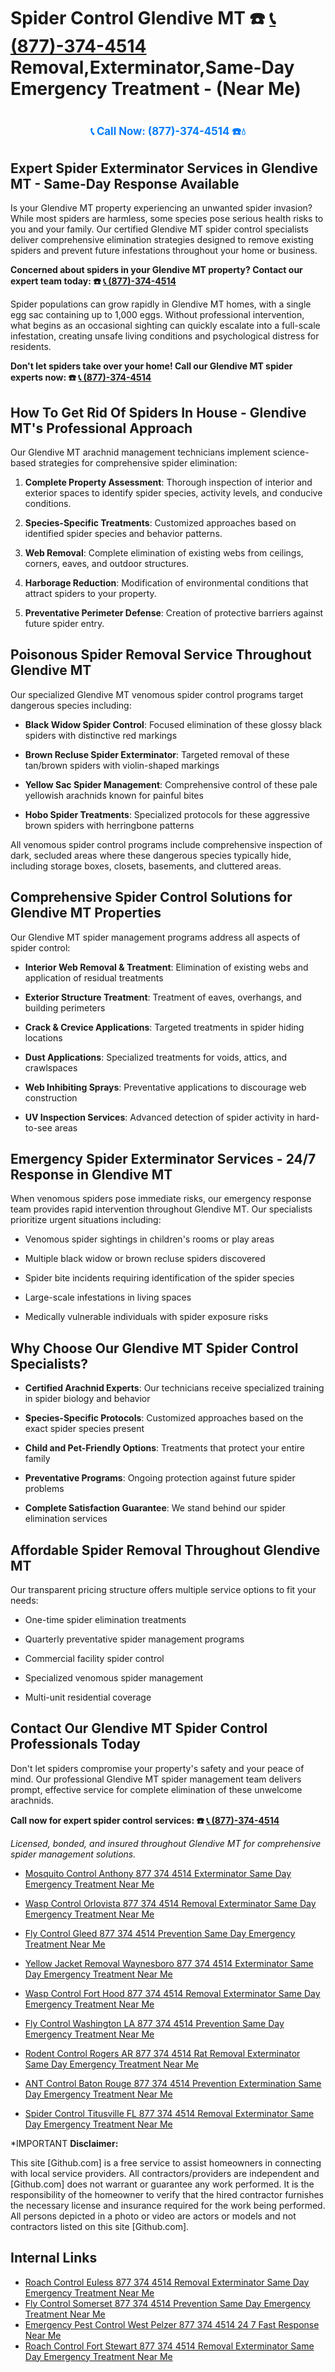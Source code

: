 # Spider Control Glendive MT ☎️ [📞 (877)-374-4514](https://pest-control-4514.netlify.app) Removal,Exterminator,Same-Day Emergency Treatment - (Near Me)
# 

<p align="center" style="font-size: 1.2em; font-weight: bold; margin: 20px 0;">
  <a href="https://pest-control-4514.netlify.app" target="_blank" style="color: #007BFF; text-decoration: none;">📞 Call Now: (877)-374-4514 ☎️💧</a>
</p>

## Expert Spider Exterminator Services in Glendive MT - Same-Day Response Available

Is your Glendive MT property experiencing an unwanted spider invasion? While most spiders are harmless, some species pose serious health risks to you and your family. Our certified Glendive MT spider control specialists deliver comprehensive elimination strategies designed to remove existing spiders and prevent future infestations throughout your home or business.

**Concerned about spiders in your Glendive MT property? Contact our expert team today: ☎️ [📞 (877)-374-4514](https://pest-control-4514.netlify.app)**

Spider populations can grow rapidly in Glendive MT homes, with a single egg sac containing up to 1,000 eggs. Without professional intervention, what begins as an occasional sighting can quickly escalate into a full-scale infestation, creating unsafe living conditions and psychological distress for residents.

**Don't let spiders take over your home! Call our Glendive MT spider experts now: ☎️ [📞 (877)-374-4514](https://pest-control-4514.netlify.app)**

## How To Get Rid Of Spiders In House - Glendive MT's Professional Approach

Our Glendive MT arachnid management technicians implement science-based strategies for comprehensive spider elimination:

1. **Complete Property Assessment**: Thorough inspection of interior and exterior spaces to identify spider species, activity levels, and conducive conditions.

2. **Species-Specific Treatments**: Customized approaches based on identified spider species and behavior patterns.

3. **Web Removal**: Complete elimination of existing webs from ceilings, corners, eaves, and outdoor structures.

4. **Harborage Reduction**: Modification of environmental conditions that attract spiders to your property.

5. **Preventative Perimeter Defense**: Creation of protective barriers against future spider entry.

## Poisonous Spider Removal Service Throughout Glendive MT

Our specialized Glendive MT venomous spider control programs target dangerous species including:

- **Black Widow Spider Control**: Focused elimination of these glossy black spiders with distinctive red markings

- **Brown Recluse Spider Exterminator**: Targeted removal of these tan/brown spiders with violin-shaped markings

- **Yellow Sac Spider Management**: Comprehensive control of these pale yellowish arachnids known for painful bites

- **Hobo Spider Treatments**: Specialized protocols for these aggressive brown spiders with herringbone patterns

All venomous spider control programs include comprehensive inspection of dark, secluded areas where these dangerous species typically hide, including storage boxes, closets, basements, and cluttered areas.

## Comprehensive Spider Control Solutions for Glendive MT Properties

Our Glendive MT spider management programs address all aspects of spider control:

- **Interior Web Removal & Treatment**: Elimination of existing webs and application of residual treatments

- **Exterior Structure Treatment**: Treatment of eaves, overhangs, and building perimeters

- **Crack & Crevice Applications**: Targeted treatments in spider hiding locations

- **Dust Applications**: Specialized treatments for voids, attics, and crawlspaces

- **Web Inhibiting Sprays**: Preventative applications to discourage web construction

- **UV Inspection Services**: Advanced detection of spider activity in hard-to-see areas

## Emergency Spider Exterminator Services - 24/7 Response in Glendive MT

When venomous spiders pose immediate risks, our emergency response team provides rapid intervention throughout Glendive MT. Our specialists prioritize urgent situations including:

- Venomous spider sightings in children's rooms or play areas

- Multiple black widow or brown recluse spiders discovered

- Spider bite incidents requiring identification of the spider species

- Large-scale infestations in living spaces

- Medically vulnerable individuals with spider exposure risks

## Why Choose Our Glendive MT Spider Control Specialists?

- **Certified Arachnid Experts**: Our technicians receive specialized training in spider biology and behavior

- **Species-Specific Protocols**: Customized approaches based on the exact spider species present

- **Child and Pet-Friendly Options**: Treatments that protect your entire family

- **Preventative Programs**: Ongoing protection against future spider problems

- **Complete Satisfaction Guarantee**: We stand behind our spider elimination services

## Affordable Spider Removal Throughout Glendive MT

Our transparent pricing structure offers multiple service options to fit your needs:

- One-time spider elimination treatments

- Quarterly preventative spider management programs

- Commercial facility spider control

- Specialized venomous spider management

- Multi-unit residential coverage

## Contact Our Glendive MT Spider Control Professionals Today

Don't let spiders compromise your property's safety and your peace of mind. Our professional Glendive MT spider management team delivers prompt, effective service for complete elimination of these unwelcome arachnids.

**Call now for expert spider control services: ☎️ [📞 (877)-374-4514](https://pest-control-4514.netlify.app)**

*Licensed, bonded, and insured throughout Glendive MT for comprehensive spider management solutions.*


- [Mosquito Control Anthony 877 374 4514 Exterminator Same Day Emergency Treatment Near Me](https://github.com/allyoucaneatsushiin/plumbing-texas/blob/main/Mosquito-Control-Anthony-877-374-4514-Exterminator-Same-Day-Emergency-Treatment-Near-Me.md)
- [Wasp Control Orlovista 877 374 4514 Removal Exterminator Same Day Emergency Treatment Near Me](https://github.com/allyoucaneatsushiin/plumbing-texas/blob/main/Wasp-Control-Orlovista-877-374-4514-Removal-Exterminator-Same-Day-Emergency-Treatment-Near-Me.md)
- [Fly Control Gleed 877 374 4514 Prevention Same Day Emergency Treatment Near Me](https://github.com/allyoucaneatsushiin/plumbing-texas/blob/main/Fly-Control-Gleed-877-374-4514-Prevention-Same-Day-Emergency-Treatment-Near-Me.md)


- [Yellow Jacket Removal Waynesboro 877 374 4514 Exterminator Same Day Emergency Treatment Near Me](https://github.com/allyoucaneatsushiin/plumbing-texas/blob/main/Yellow-Jacket-Removal-Waynesboro-877-374-4514-Exterminator-Same-Day-Emergency-Treatment-Near-Me.md)
- [Wasp Control Fort Hood 877 374 4514 Removal Exterminator Same Day Emergency Treatment Near Me](https://github.com/allyoucaneatsushiin/plumbing-texas/blob/main/Wasp-Control-Fort-Hood-877-374-4514-Removal-Exterminator-Same-Day-Emergency-Treatment-Near-Me.md)
- [Fly Control Washington LA 877 374 4514 Prevention Same Day Emergency Treatment Near Me](https://github.com/allyoucaneatsushiin/plumbing-texas/blob/main/Fly-Control-Washington-LA-877-374-4514-Prevention-Same-Day-Emergency-Treatment-Near-Me.md)


- [Rodent Control Rogers AR 877 374 4514 Rat Removal Exterminator Same Day Emergency Treatment Near Me](https://github.com/allyoucaneatsushiin/plumbing-texas/blob/main/Rodent-Control-Rogers-AR-877-374-4514-Rat-Removal-Exterminator-Same-Day-Emergency-Treatment-Near-Me.md)
- [ANT Control Baton Rouge 877 374 4514 Prevention Extermination Same Day Emergency Treatment Near Me](https://github.com/allyoucaneatsushiin/plumbing-texas/blob/main/ANT-Control-Baton-Rouge-877-374-4514-Prevention-Extermination-Same-Day-Emergency-Treatment-Near-Me.md)
- [Spider Control Titusville FL 877 374 4514 Removal Exterminator Same Day Emergency Treatment Near Me](https://github.com/allyoucaneatsushiin/plumbing-texas/blob/main/Spider-Control-Titusville-FL-877-374-4514-Removal-Exterminator-Same-Day-Emergency-Treatment-Near-Me.md)


*IMPORTANT **Disclaimer:**  

This site [Github.com] is a free service to assist homeowners in connecting with local service providers. All contractors/providers are independent and [Github.com] does not warrant or guarantee any work performed. It is the responsibility of the homeowner to verify that the hired contractor furnishes the necessary license and insurance required for the work being performed. All persons depicted in a photo or video are actors or models and not contractors listed on this site [Github.com].


## Internal Links
- [Roach Control Euless 877 374 4514 Removal Exterminator Same Day Emergency Treatment Near Me](https://github.com/allyoucaneatsushiin/plumbing-texas/blob/main/Roach-Control-Euless-877-374-4514-Removal-Exterminator-Same-Day-Emergency-Treatment-Near-Me.md)
- [Fly Control Somerset 877 374 4514 Prevention Same Day Emergency Treatment Near Me](https://github.com/allyoucaneatsushiin/plumbing-texas/blob/main/Fly-Control-Somerset-877-374-4514-Prevention-Same-Day-Emergency-Treatment-Near-Me.md)
- [Emergency Pest Control West Pelzer 877 374 4514 24 7 Fast Response Near Me](https://github.com/allyoucaneatsushiin/plumbing-texas/blob/main/Emergency-Pest-Control-West-Pelzer-877-374-4514-24-7-Fast-Response-Near-Me.md)
- [Roach Control Fort Stewart 877 374 4514 Removal Exterminator Same Day Emergency Treatment Near Me](https://github.com/allyoucaneatsushiin/plumbing-texas/blob/main/Roach-Control-Fort-Stewart-877-374-4514-Removal-Exterminator-Same-Day-Emergency-Treatment-Near-Me.md)
